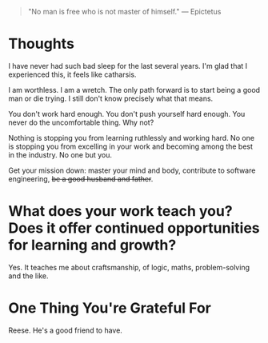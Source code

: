 
> \"No man is free who is not master of himself.\" — Epictetus

# Thoughts
I have never had such bad sleep for the last several years. I'm glad that I experienced this, it feels like catharsis.

I am worthless. I am a wretch. The only path forward is to start being a good man or die trying. I still don't know precisely what that means.

You don't work hard enough. You don't push yourself hard enough. You never do the uncomfortable thing. Why not?

Nothing is stopping you from learning ruthlessly and working hard. No one is stopping you from excelling in your work and becoming among the best in the industry. No one but you.

Get your mission down: master your mind and body, contribute to software engineering, ~~be a good husband and father~~.

# What does your work teach you? Does it offer continued opportunities for learning and growth?
Yes. It teaches me about craftsmanship, of logic, maths, problem-solving and the like. 

# One Thing You're Grateful For
Reese. He's a good friend to have.

